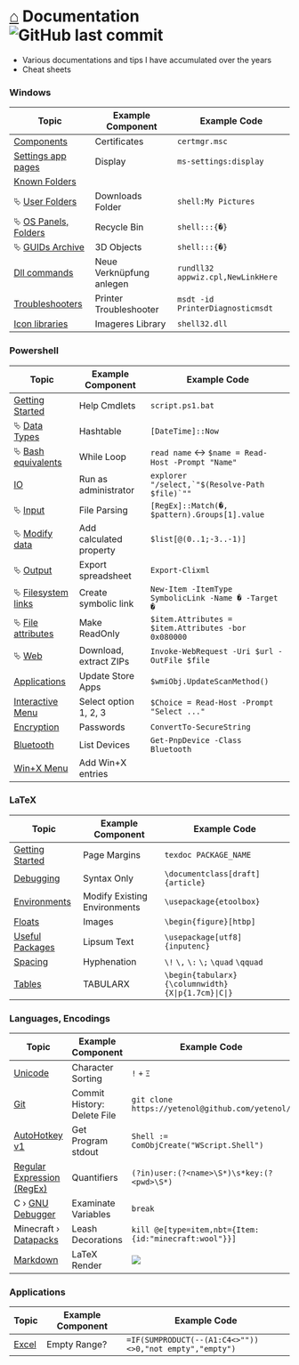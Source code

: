 # [⌂](README.md) Documentation ![GitHub last commit](https://img.shields.io/github/last-commit/yetenol/doc?color=white)

- Various documentations and tips I have accumulated over the years
- Cheat sheets

### Windows

| Topic                                                     | Example Component        | Example Code                      |
| --------------------------------------------------------- | ------------------------ | --------------------------------- |
| [Components](windows/components.md)                       | Certificates             | `certmgr.msc`                     |
| [Settings app pages](windows/settings.md)                 | Display                  | `ms-settings:display`             |
| [Known Folders](windows/known-folders/known-folders.md)   |                          |                                   |
| ⮱ [User Folders](windows/known-folders/user-folders.md)   | Downloads Folder         | `shell:My Pictures`               |
| ⮱ [OS Panels, Folders](windows/known-folders/guids.md)    | Recycle Bin              | `shell:::{�}`                     |
| ⮱ [GUIDs Archive](windows/known-folders/guids-archive.md) | 3D Objects               | `shell:::{�}`                     |
| [Dll commands](windows/dll.md)                            | Neue Verknüpfung anlegen | `rundll32 appwiz.cpl,NewLinkHere` |
| [Troubleshooters](windows/troubleshooters.md)             | Printer Troubleshooter   | `msdt -id PrinterDiagnosticmsdt`  |
| [Icon libraries](windows/icons.md)                        | Imageres Library         | `shell32.dll`                     |


### Powershell

| Topic                                                 | Example Component       | Example Code                                        |
| ----------------------------------------------------- | ----------------------- | --------------------------------------------------- |
| [Getting Started](powershell/powershell.md)           | Help Cmdlets            | `script.ps1.bat`                                    |
| ⮱ [Data Types](powershell/data-types.md)              | Hashtable               | `[DateTime]::Now`                                   |
| ⮱ [Bash equivalents](powershell/bash-equivalents.md)  | While Loop              | `read name` <-> `$name = Read-Host -Prompt "Name"`  |
| [IO](powershell/io/io.md)                             | Run as administrator    | ``explorer "/select,`"$(Resolve-Path $file)`""``    |
| ⮱ [Input](powershell/io/input.md)                     | File Parsing            | `[RegEx]::Match(�, $pattern).Groups[1].value`       |
| ⮱ [Modify data](powershell/io/modify.md)              | Add calculated property | `$list[@(0..1;-3..-1)]`                             |
| ⮱ [Output](powershell/io/output.md)                   | Export spreadsheet      | `Export-Clixml`                                     |
| ⮱ [Filesystem links](powershell/io/links.md)          | Create symbolic link    | `New-Item -ItemType SymbolicLink -Name � -Target �` |
| ⮱ [File attributes](powershell/io/file-attributes.md) | Make ReadOnly           | `$item.Attributes = $item.Attributes -bor 0x080000` |
| ⮱ [Web](powershell/io/web.md)                         | Download, extract ZIPs  | `Invoke-WebRequest -Uri $url -OutFile $file`        |
| [Applications](powershell/applications.md)            | Update Store Apps       | `$wmiObj.UpdateScanMethod()`                        |
| [Interactive Menu](powershell/menu.md)                | Select option 1, 2, 3   | `$Choice = Read-Host -Prompt "Select ..."`          |
| [Encryption](powershell/encryption.md)                | Passwords               | `ConvertTo-SecureString`                            |
| [Bluetooth](powershell/bluetooth.md)                  | List Devices            | `Get-PnpDevice -Class Bluetooth`                    |
| [Win+X Menu](windows/win-x.md)                        | Add Win+X entries       |                                                     |


### LaTeX

| Topic                                 | Example Component            | Example Code                                       |
| ------------------------------------- | ---------------------------- | -------------------------------------------------- |
| [Getting Started](latex/latex.md)     | Page Margins                 | `texdoc PACKAGE_NAME`                              |
| [Debugging](latex/debugging.md)       | Syntax Only                  | `\documentclass[draft]{article}`                   |
| [Environments](latex/environments.md) | Modify Existing Environments | `\usepackage{etoolbox}`                            |
| [Floats](latex/floats.md)             | Images                       | `\begin{figure}[htbp]`                             |
| [Useful Packages](latex/packages.md)  | Lipsum Text                  | `\usepackage[utf8]{inputenc}`                      |
| [Spacing](latex/spacing.md)           | Hyphenation                  | `\!` `\,` `\:` `\;` `\quad` `\qquad`               |
| [Tables](latex/tables.md)             | TABULARX                     | `\begin{tabularx}{\columnwidth}{X\|p{1.7cm}\|C\|}` |




### Languages, Encodings

| Topic                                            | Example Component           | Example Code                                                                      |
| ------------------------------------------------ | --------------------------- | --------------------------------------------------------------------------------- |
| [Unicode](languages/unicode.md)                  | Character Sorting           | `!` `+` `Ξ`                                                                       |
| [Git](languages/git.md)                          | Commit History: Delete File | `git clone https://yetenol@github.com/yetenol/`                                   |
| [AutoHotkey v1](languages/autohotkey.md)         | Get Program stdout          | `Shell := ComObjCreate("WScript.Shell")`                                          |
| [Regular Expression (RegEx)](languages/regex.md) | Quantifiers                 | `(?in)user:(?<name>\S*)\s*key:(?<pwd>\S*)`                                        |
| C › [GNU Debugger](languages/gdb.md)             | Examinate Variables         | `break`                                                                           |
| Minecraft › [Datapacks](languages/minecraft.md)  | Leash Decorations           | `kill @e[type=item,nbt={Item:{id:"minecraft:wool"}}]`                             |
| [Markdown](languages/markdown.md)                | LaTeX Render                | <img src="https://render.githubusercontent.com/render/math?math=\int_0^1{\pi^2}"> |


### Applications

| Topic                  | Example Component | Example Code                                            |
| ---------------------- | ----------------- | ------------------------------------------------------- |
| [Excel](apps/excel.md) | Empty Range?      | `=IF(SUMPRODUCT(--(A1:C4<>""))<>0,"not empty","empty")` |